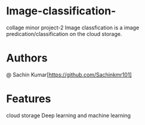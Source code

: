 # Image-classification-
collage minor project-2
Image classfication is a image predication/classification on the cloud storage.

# Authors 
@ Sachin Kumar[https://github.com/Sachinkmr101]

# Features 
cloud storage
Deep learning and machine learning


